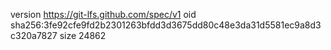 version https://git-lfs.github.com/spec/v1
oid sha256:3fe92cfe9fd2b2301263bfdd3d3675dd80c48e3da31d5581ec9a8d3c320a7827
size 24862
